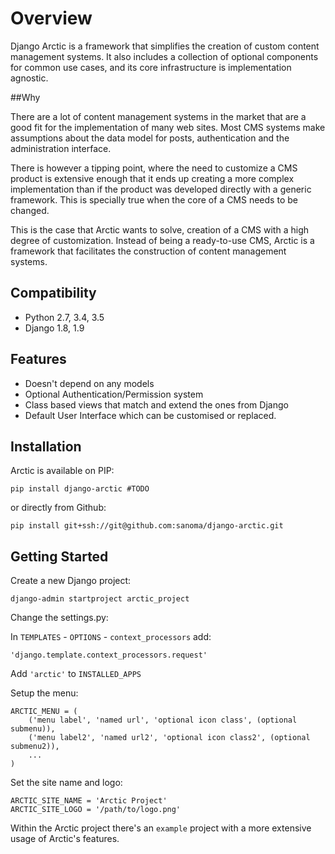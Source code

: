 # Overview

Django Arctic is a framework that simplifies the creation of custom content management systems.
It also includes a collection of optional components for common use cases, and
its core infrastructure is implementation agnostic.


##Why

There are a lot of content management systems in the market that are a good fit for the implementation of many web sites. Most CMS systems make assumptions about the data model for posts, authentication and the administration interface.

There is however a tipping point, where the need to customize a CMS product
is extensive enough that it ends up creating a more complex implementation than
if the product was developed directly with a generic framework. This is
specially true when the core of a CMS needs to be changed.

This is the case that Arctic wants to solve, creation of a CMS with a high degree of customization. Instead of being a ready-to-use CMS, Arctic is a framework that facilitates the construction of content management systems.


## Compatibility

* Python 2.7, 3.4, 3.5
* Django 1.8, 1.9


## Features

* Doesn't depend on any models
* Optional Authentication/Permission system
* Class based views that match and extend the ones from Django
* Default User Interface which can be customised or replaced.


## Installation

Arctic is available on PIP:

    pip install django-arctic #TODO

or directly from Github:

    pip install git+ssh://git@github.com:sanoma/django-arctic.git


## Getting Started

Create a new Django project:

    django-admin startproject arctic_project

Change the settings.py:

In `TEMPLATES` - `OPTIONS` - `context_processors` add:

    'django.template.context_processors.request'

Add `'arctic'` to `INSTALLED_APPS`

Setup the menu:

    ARCTIC_MENU = (
        ('menu label', 'named url', 'optional icon class', (optional submenu)),
        ('menu label2', 'named url2', 'optional icon class2', (optional submenu2)),
        ...
    )


Set the site name and logo:

    ARCTIC_SITE_NAME = 'Arctic Project'
    ARCTIC_SITE_LOGO = '/path/to/logo.png'


Within the Arctic project there's an `example` project with a more extensive usage of Arctic's features.